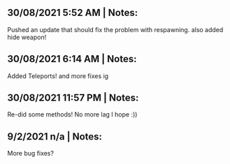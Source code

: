 ## 30/08/2021 5:52 AM | Notes: 
  Pushed an update that should fix the problem with respawning. also added hide weapon!
  
## 30/08/2021 6:14 AM | Notes:
  Added Teleports! and more fixes ig

## 30/08/2021 11:57 PM | Notes:
  Re-did some methods! No more lag I hope :))
  
## 9/2/2021 n/a | Notes:
  More bug fixes?
